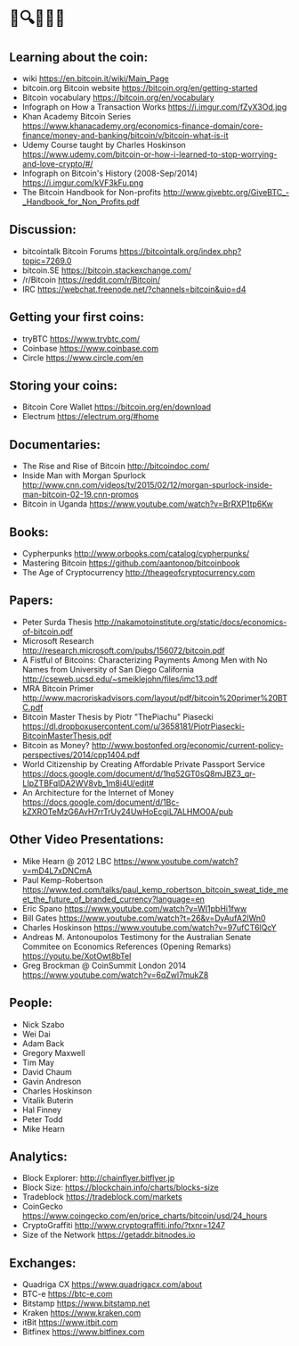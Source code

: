# 📝🔍👀💀💤

## Learning about the coin:
- wiki https://en.bitcoin.it/wiki/Main_Page
- bitcoin.org Bitcoin website https://bitcoin.org/en/getting-started
- Bitcoin vocabulary https://bitcoin.org/en/vocabulary
- Infograph on How a Transaction Works https://i.imgur.com/fZyX3Od.jpg
- Khan Academy Bitcoin Series https://www.khanacademy.org/economics-finance-domain/core-finance/money-and-banking/bitcoin/v/bitcoin-what-is-it
- Udemy Course taught by Charles Hoskinson https://www.udemy.com/bitcoin-or-how-i-learned-to-stop-worrying-and-love-crypto/#/
- Infograph on Bitcoin's History (2008-Sep/2014) https://i.imgur.com/kVF3kFu.png
- The Bitcoin Handbook for Non-profits http://www.givebtc.org/GiveBTC_-_Handbook_for_Non_Profits.pdf

## Discussion:
- bitcointalk Bitcoin Forums https://bitcointalk.org/index.php?topic=7269.0
- bitcoin.SE https://bitcoin.stackexchange.com/
- /r/Bitcoin https://reddit.com/r/Bitcoin/
- IRC https://webchat.freenode.net/?channels=bitcoin&uio=d4

## Getting your first coins:
- tryBTC https://www.trybtc.com/
- Coinbase https://www.coinbase.com
- Circle https://www.circle.com/en

## Storing your coins:
- Bitcoin Core Wallet https://bitcoin.org/en/download
- Electrum https://electrum.org/#home

## Documentaries:
- The Rise and Rise of Bitcoin http://bitcoindoc.com/
- Inside Man with Morgan Spurlock http://www.cnn.com/videos/tv/2015/02/12/morgan-spurlock-inside-man-bitcoin-02-19.cnn-promos
- Bitcoin in Uganda https://www.youtube.com/watch?v=BrRXP1tp6Kw

## Books:
- Cypherpunks http://www.orbooks.com/catalog/cypherpunks/
- Mastering Bitcoin https://github.com/aantonop/bitcoinbook
- The Age of Cryptocurrency http://theageofcryptocurrency.com

## Papers:
- Peter Surda Thesis http://nakamotoinstitute.org/static/docs/economics-of-bitcoin.pdf
- Microsoft Research http://research.microsoft.com/pubs/156072/bitcoin.pdf
- A Fistful of Bitcoins: Characterizing Payments Among Men with No Names from University of San Diego California http://cseweb.ucsd.edu/~smeiklejohn/files/imc13.pdf
- MRA Bitcoin Primer http://www.macroriskadvisors.com/layout/pdf/bitcoin%20primer%20BTC.pdf
- Bitcoin Master Thesis by Piotr "ThePiachu" Piasecki https://dl.dropboxusercontent.com/u/3658181/PiotrPiasecki-BitcoinMasterThesis.pdf
- Bitcoin as Money? http://www.bostonfed.org/economic/current-policy-perspectives/2014/cpp1404.pdf
- World Citizenship by Creating Affordable Private Passport Service https://docs.google.com/document/d/1hq52GT0sQ8mJBZ3_qr-LIpZTBFqIDA2WV8vb_1m8i4U/edit#
- An Architecture for the Internet of Money https://docs.google.com/document/d/1Bc-kZXROTeMzG6AvH7rrTrUy24UwHoEcgiL7ALHMO0A/pub

## Other Video Presentations:
- Mike Hearn @ 2012 LBC https://www.youtube.com/watch?v=mD4L7xDNCmA
- Paul Kemp-Robertson https://www.ted.com/talks/paul_kemp_robertson_bitcoin_sweat_tide_meet_the_future_of_branded_currency?language=en
- Eric Spano https://www.youtube.com/watch?v=WI1pbHi1fww
- Bill Gates https://www.youtube.com/watch?t=26&v=DyAufA2lWn0
- Charles Hoskinson https://www.youtube.com/watch?v=97ufCT6lQcY
- Andreas M. Antonoupolos Testimony for the Australian Senate Commitee on Economics References (Opening Remarks) https://youtu.be/XotOwt8bTeI
- Greg Brockman @ CoinSummit London 2014 https://www.youtube.com/watch?v=6qZwl7mukZ8

## People:
- Nick Szabo
- Wei Dai
- Adam Back
- Gregory Maxwell
- Tim May
- David Chaum
- Gavin Andreson
- Charles Hoskinson
- Vitalik Buterin
- Hal Finney
- Peter Todd
- Mike Hearn

## Analytics:
- Block Explorer: http://chainflyer.bitflyer.jp
- Block Size: https://blockchain.info/charts/blocks-size
- Tradeblock https://tradeblock.com/markets
- CoinGecko https://www.coingecko.com/en/price_charts/bitcoin/usd/24_hours
- CryptoGraffiti http://www.cryptograffiti.info/?txnr=1247
- Size of the Network https://getaddr.bitnodes.io

## Exchanges:
- Quadriga CX https://www.quadrigacx.com/about
- BTC-e https://btc-e.com
- Bitstamp https://www.bitstamp.net
- Kraken https://www.kraken.com
- itBit https://www.itbit.com
- Bitfinex https://www.bitfinex.com
